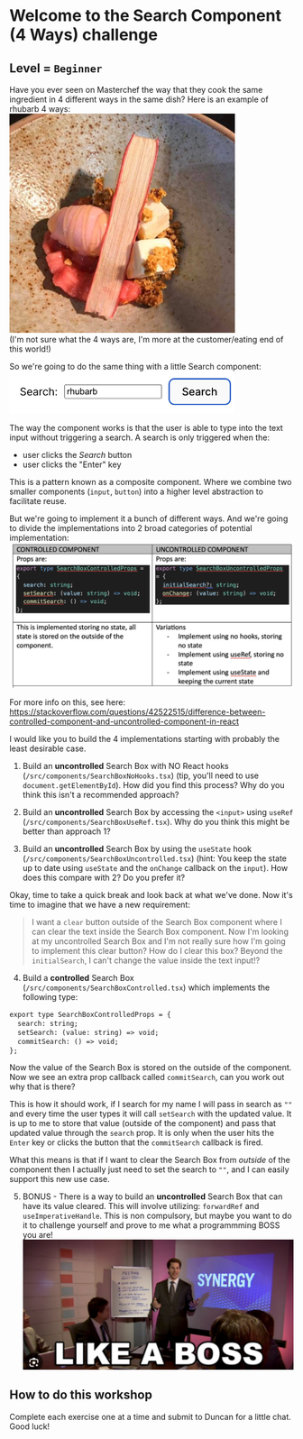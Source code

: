 # Welcome to the Search Component (4 Ways) challenge

## Level = `Beginner`

Have you ever seen on Masterchef the way that they cook the same ingredient in 4 different ways in the same dish? Here is an example of rhubarb 4 ways:\
<img src="image.png" width="400">\
(I'm not sure what the 4 ways are, I'm more at the customer/eating end of this world!)

So we're going to do the same thing with a little Search component:\
<img src="image-1.png" width="400">

The way the component works is that the user is able to type into the text input without triggering a search. A search is only triggered when the:

- user clicks the _Search_ button
- user clicks the "Enter" key

This is a pattern known as a composite component. Where we combine two smaller components (`input`, `button`) into a higher level abstraction to facilitate reuse.

But we're going to implement it a bunch of different ways. And we're going to divide the implementations into 2 broad categories of potential implementation:
<img src="image-2.png" width="600">

For more info on this, see here:\
https://stackoverflow.com/questions/42522515/difference-between-controlled-component-and-uncontrolled-component-in-react

I would like you to build the 4 implementations starting with probably the least desirable case.

1. Build an **uncontrolled** Search Box with NO React hooks (`/src/components/SearchBoxNoHooks.tsx`) (tip, you'll need to use `document.getElementById`). How did you find this process? Why do you think this isn't a recommended approach?

2. Build an **uncontrolled** Search Box by accessing the `<input>` using `useRef` (`/src/components/SearchBoxUseRef.tsx`). Why do you think this might be better than approach 1?

3. Build an **uncontrolled** Search Box by using the `useState` hook (`/src/components/SearchBoxUncontrolled.tsx`) (hint: You keep the state up to date using `useState` and the `onChange` callback on the `input`). How does this compare with 2? Do you prefer it?

Okay, time to take a quick break and look back at what we've done. Now it's time to imagine that we have a new requirement:

> I want a `clear` button outside of the Search Box component where I can clear the text inside the Search Box component. Now I'm looking at my uncontrolled Search Box and I'm not really sure how I'm going to implement this clear button? How do I clear this box? Beyond the `initialSearch`, I can't change the value inside the text input!?

4. Build a **controlled** Search Box (`/src/components/SearchBoxControlled.tsx`) which implements the following type:

```
export type SearchBoxControlledProps = {
  search: string;
  setSearch: (value: string) => void;
  commitSearch: () => void;
};
```

Now the value of the Search Box is stored on the outside of the component. Now we see an extra prop callback called `commitSearch`, can you work out why that is there?

This is how it should work, if I search for my name I will pass in search as `""` and every time the user types it will call `setSearch` with the updated value. It is up to me to store that value (outside of the component) and pass that updated value through the `search` prop. It is only when the user hits the `Enter` key or clicks the button that the `commitSearch` callback is fired.

What this means is that if I want to clear the Search Box from _outside_ of the component then I actually just need to set the search to `""`, and I can easily support this new use case.

5. BONUS - There is a way to build an **uncontrolled** Search Box that can have its value cleared. This will involve utilizing:
   `forwardRef` and `useImperativeHandle`. This is non compulsory, but maybe you want to do it to challenge yourself and prove to me what a programmming BOSS you are!\
   <img src="image-3.png" width="600">

## How to do this workshop

Complete each exercise one at a time and submit to Duncan for a little chat. Good luck!
